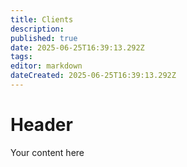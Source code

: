 ```yaml
---
title: Clients
description: 
published: true
date: 2025-06-25T16:39:13.292Z
tags: 
editor: markdown
dateCreated: 2025-06-25T16:39:13.292Z
---
```


# Header
Your content here